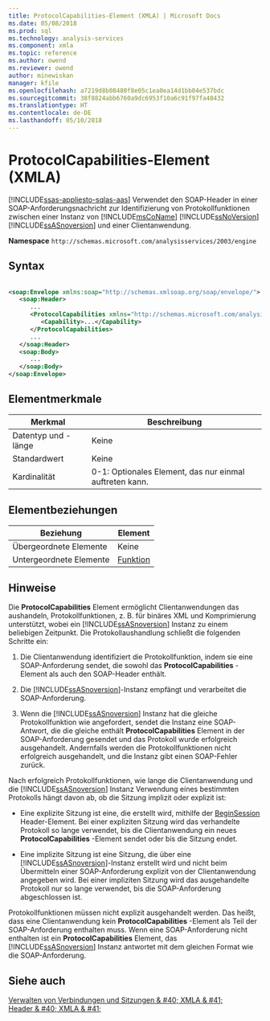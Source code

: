 ```yaml
---
title: ProtocolCapabilities-Element (XMLA) | Microsoft Docs
ms.date: 05/08/2018
ms.prod: sql
ms.technology: analysis-services
ms.component: xmla
ms.topic: reference
ms.author: owend
ms.reviewer: owend
author: minewiskan
manager: kfile
ms.openlocfilehash: a7219d8b08480f8e05c1ea0ea14d1bb04e537bdc
ms.sourcegitcommit: 38f8824abb6760a9dc6953f10a6c91f97fa48432
ms.translationtype: HT
ms.contentlocale: de-DE
ms.lasthandoff: 05/10/2018
---
```

# <a name="protocolcapabilities-element-xmla"></a>ProtocolCapabilities-Element (XMLA)
[!INCLUDE[ssas-appliesto-sqlas-aas](../../../includes/ssas-appliesto-sqlas-aas.md)]
  Verwendet den SOAP-Header in einer SOAP-Anforderungsnachricht zur Identifizierung von Protokollfunktionen zwischen einer Instanz von [!INCLUDE[msCoName](../../../includes/msconame-md.md)] [!INCLUDE[ssNoVersion](../../../includes/ssnoversion-md.md)] [!INCLUDE[ssASnoversion](../../../includes/ssasnoversion-md.md)] und einer Clientanwendung.  
  
 **Namespace** `http://schemas.microsoft.com/analysisservices/2003/engine`  
  
## <a name="syntax"></a>Syntax  
  
```xml  
  
<soap:Envelope xmlns:soap="http://schemas.xmlsoap.org/soap/envelope/">  
   <soap:Header>  
      ...  
      <ProtocolCapabilities xmlns="http://schemas.microsoft.com/analysisservices/2003/engine">  
         <Capability>...</Capability>  
      </ProtocolCapabilities>  
      ...  
   </soap:Header>  
   <soap:Body>  
      ...  
   </soap:Body>  
</soap:Envelope>  
```  
  
## <a name="element-characteristics"></a>Elementmerkmale  
  
|Merkmal|Beschreibung|  
|--------------------|-----------------|  
|Datentyp und -länge|Keine|  
|Standardwert|Keine|  
|Kardinalität|0-1: Optionales Element, das nur einmal auftreten kann.|  
  
## <a name="element-relationships"></a>Elementbeziehungen  
  
|Beziehung|Element|  
|------------------|-------------|  
|Übergeordnete Elemente|Keine|  
|Untergeordnete Elemente|[Funktion](../../../analysis-services/xmla/xml-elements-properties/capability-element-xmla.md)|  
  
## <a name="remarks"></a>Hinweise  
 Die **ProtocolCapabilities** Element ermöglicht Clientanwendungen das aushandeln, Protokollfunktionen, z. B. für binäres XML und Komprimierung unterstützt, wobei ein [!INCLUDE[ssASnoversion](../../../includes/ssasnoversion-md.md)] Instanz zu einem beliebigen Zeitpunkt. Die Protokollaushandlung schließt die folgenden Schritte ein:  
  
1.  Die Clientanwendung identifiziert die Protokollfunktion, indem sie eine SOAP-Anforderung sendet, die sowohl das **ProtocolCapabilities** -Element als auch den SOAP-Header enthält.  
  
2.  Die [!INCLUDE[ssASnoversion](../../../includes/ssasnoversion-md.md)]-Instanz empfängt und verarbeitet die SOAP-Anforderung.  
  
3.  Wenn die [!INCLUDE[ssASnoversion](../../../includes/ssasnoversion-md.md)] Instanz hat die gleiche Protokollfunktion wie angefordert, sendet die Instanz eine SOAP-Antwort, die die gleiche enthält **ProtocolCapabilities** Element in der SOAP-Anforderung gesendet und das Protokoll wurde erfolgreich ausgehandelt. Andernfalls werden die Protokollfunktionen nicht erfolgreich ausgehandelt, und die Instanz gibt einen SOAP-Fehler zurück.  
  
 Nach erfolgreich Protokollfunktionen, wie lange die Clientanwendung und die [!INCLUDE[ssASnoversion](../../../includes/ssasnoversion-md.md)] Instanz Verwendung eines bestimmten Protokolls hängt davon ab, ob die Sitzung implizit oder explizit ist:  
  
-   Eine explizite Sitzung ist eine, die erstellt wird, mithilfe der [BeginSession](../../../analysis-services/xmla/xml-elements-headers/beginsession-element-xmla.md) Header-Element. Bei einer expliziten Sitzung wird das verhandelte Protokoll so lange verwendet, bis die Clientanwendung ein neues **ProtocolCapabilities** -Element sendet oder bis die Sitzung endet.  
  
-   Eine implizite Sitzung ist eine Sitzung, die über eine [!INCLUDE[ssASnoversion](../../../includes/ssasnoversion-md.md)]-Instanz erstellt wird und nicht beim Übermitteln einer SOAP-Anforderung explizit von der Clientanwendung angegeben wird. Bei einer impliziten Sitzung wird das ausgehandelte Protokoll nur so lange verwendet, bis die SOAP-Anforderung abgeschlossen ist.  
  
 Protokollfunktionen müssen nicht explizit ausgehandelt werden. Das heißt, dass eine Clientanwendung kein **ProtocolCapabilities** -Element als Teil der SOAP-Anforderung enthalten muss. Wenn eine SOAP-Anforderung nicht enthalten ist ein **ProtocolCapabilities** Element, das [!INCLUDE[ssASnoversion](../../../includes/ssasnoversion-md.md)] Instanz antwortet mit dem gleichen Format wie die SOAP-Anforderung.  
  
## <a name="see-also"></a>Siehe auch  
 [Verwalten von Verbindungen und Sitzungen & #40; XMLA & #41;](../../../analysis-services/multidimensional-models-scripting-language-assl-xmla/managing-connections-and-sessions-xmla.md)   
 [Header & #40; XMLA & #41;](../../../analysis-services/xmla/xml-elements-headers/xml-elements-headers.md)  
  
  

